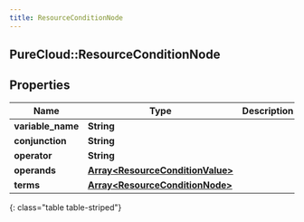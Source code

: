 ```yaml
---
title: ResourceConditionNode
---
```

## PureCloud::ResourceConditionNode

## Properties

|Name | Type | Description | Notes|
|------------ | ------------- | ------------- | -------------|
| **variable_name** | **String** |  | [optional] |
| **conjunction** | **String** |  | [optional] |
| **operator** | **String** |  | [optional] |
| **operands** | [**Array&lt;ResourceConditionValue&gt;**](ResourceConditionValue.html) |  | [optional] |
| **terms** | [**Array&lt;ResourceConditionNode&gt;**](ResourceConditionNode.html) |  | [optional] |
{: class="table table-striped"}


